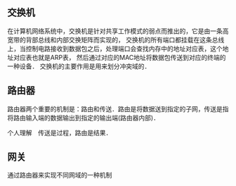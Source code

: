 

## 交换机
在计算机网络系统中，交换机是针对共享工作模式的弱点而推出的，它是由一条高宽带的背部总线和内部交换矩阵而实现的，
交换机的所有端口都挂载在这条总线上，当控制电路接收到数据包之后，处理端口会查找内存中的地址对应表，这个地址对应表也就是ARP表，
然后通过对应的MAC地址将数据包传送到对应的终端的一种设备． 交换机的主要作用是用来划分冲突域的．

## 路由器
路由器两个重要的机制是：路由和传送．路由是将数据送到指定的子网，传送是指将路由输入端的数据输出到指定的输出端(路由器内部)．

个人理解　传送是过程，路由是结果．
## 网关

通过路由器来实现不同网域的一种机制